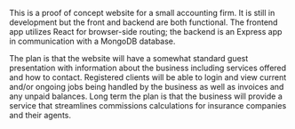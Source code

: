 This is a proof of concept website for a small accounting firm. It is still in development but the front and backend are both functional. The frontend app utilizes React for browser-side routing; the backend is an Express app in communication with a MongoDB database.

The plan is that the website will have a somewhat standard guest presentation with information about the business including services offered and how to contact. Registered clients will be able to login and view current and/or ongoing jobs being handled by the business as well as invoices and any unpaid balances. Long term the plan is that the business will provide a service that streamlines commissions calculations for insurance companies and their agents.
